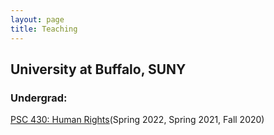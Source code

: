 ```yaml
---
layout: page
title: Teaching
---
```


## University at Buffalo, SUNY

### Undergrad:

[PSC 430: Human Rights](https://github.com/newton-c/newton-c.github.io/tree/main/content/assets/newton_resume.pdf)(Spring 2022, Spring 2021, Fall 2020)
